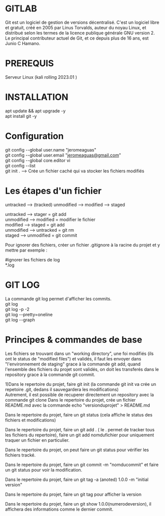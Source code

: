 
# GITLAB

Git est un logiciel de gestion de versions décentralisé. C'est un logiciel libre et gratuit, créé en 2005 par Linus Torvalds, auteur du noyau Linux, et distribué selon les termes de la licence publique générale GNU version 2. Le principal contributeur actuel de Git, et ce depuis plus de 16 ans, est Junio C Hamano.

# PREREQUIS 

Serveur Linux (kali rolling 2023.01 )

# INSTALLATION  

 apt update && apt upgrade -y  
 apt install git -y
 

# Configuration  
 
 git config --global user.name "jeromeaguas"  
 git config --global user.email "jeromeaguas@gmail.com"  
 git config --global core.editor vi  
 git config --list  
 git init .  --> Crée un fichier caché qui va stocker les fichiers modifiés
  
# Les étapes d'un fichier  

  

  untracked --> (tracked) unmodified --> modified --> staged
  
  untracked --> stager = git add  
  unmodified --> modified = modifier le fichier  
  modified --> staged = git add  
  unmodified --> untracked = git rm  
  staged -->  unmodified = git commit  
  
  Pour ignorer des fichiers, créer un fichier .gitignore à la racine du projet et y mettre par exemple :  
  
  #ignorer les fichiers de log  
  *.log
  
  
 # GIT LOG  
 
 La commande git log permet d'afficher les commits.  
 git log  
 git log -p -2  
 git log --pretty=oneline  
 git log --graph
   
  
 # Principes & commandes de base  
 
   Les fichiers se trouvant dans un "working directory", une foi modifiés (ils ont le status de "modified files") et validés, il faut les envoyer dans "l'environnement de staging" grace à la commande git add, quand l'ensemble des fichiers du projet sont validés, on doit les transferés dans le repository grace à la commande git commit.

   1)Dans le repertoire du projet, faire git init (la commande git init va crée un repetoire .git, dedans il sauvegardera les modifications)  
     Autrement, il est possible de recuperer directement un repository avec la commande git clone <url of remote repository>
   Dans le repertoire du projet, crée un fichier README.md avec la commande echo "versionduprojet" > README.md  
  
 Dans le repertoire du projet, faire un git status (cela affiche le status des fichiers et modifications)  
  
 Dans le repertoire du projet, faire un git add . ( le . permet de tracker tous les fichiers du repertoire), faire un git add nomdufichier pour uniquement traquer un fichier en particulier.  
  
 Dans le repertoire du projet, on peut faire un git status pour vérifier les fichiers tracké.  
  
 Dans le repertoire du projet, faire un git commit -m "nomducommit" et faire un git status pour voir la modification.  

 Dans le repertoire du projet, faire un git tag -a (anoted) 1.0.0 -m "initial version"  
 
 Dans le repertoire du projet, faire un git tag pour afficher la version  
 
 Dans le repertoire du projet, faire un git show 1.0.0(numerodeversion), il affichera des informations comme le dernier commit.
   
   

   
